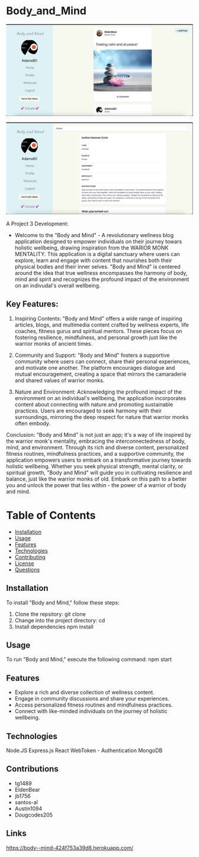 # Body_and_Mind

![Screenshot of homepage](./client/public/images/homepage.png)

![Screenshot of workout](./client/public/images/workout.png)

A Project 3 Development: 
- Welcome to the "Body and Mind" - A revolutionary wellness blog application designed to empower individuals on their journey towars holistic wellbeing, drawing inspiration from the WARIOR MONK MENTALITY. This application is a digital sanctuary where users can explore, learn and engage with content that nourishes both their physical bodies and their inner selves. "Body and Mind" is centered around the idea that true wellness encompasses the harmony of body, mind and spirit and recognizes the profound impact of the environment on an indivudal's overall wellbeing. 

## Key Features:

1. Inspiring Contents: "Body and Mind" offers a wide range of inspiring articles, blogs, and multimedia content crafted by wellness experts, life coaches, fitness gurus and spiritual mentors. These pieces focus on fostering resilience, mindfulness, and personal growth just like the warrior monks of ancient times.

2. Community and Support: "Body and Mind" fosters a supportive community where users can connect, share their personal experiences, and motivate one another. The platform encourages dialogue and mutual encouragement, creating a space that mirrors the camaraderie and shared values of warrior monks.

3. Nature and Environment: Acknowledging the profound impact of the environment on an individual's wellbeing, the application incorporates content about connecting with nature and promoting sustainable practices. Users are encouraged to seek harmony with their surroundings, mirroring the deep respect for nature that warrior monks often embody.

Conclusion: 
"Body and Mind" is not just an app; it's a way of life inspired by the warrior monk's mentality, embracing the interconnectedness of body, mind, and environment. Through its rich and diverse content, personalized fitness routines, mindfulness practices, and a supportive community, the application empowers users to embark on a transformative journey towards holistic wellbeing. Whether you seek physical strength, mental clarity, or spiritual growth, "Body and Mind" will guide you in cultivating resilience and balance, just like the warrior monks of old. Embark on this path to a better you and unlock the power that lies within - the power of a warrior of body and mind.

# Table of Contents

- [Installation](#installation)
- [Usage](#usage)
- [Features](#features)
- [Technologies](#technologies)
- [Contributing](#contributing)
- [License](#license)
- [Questions](#questions)

## Installation

To install "Body and Mind," follow these steps:

1. Clone the repsitory:
    git clone 
2. Change into the project directory:
    cd
3. Install dependencies
    npm install

## Usage

To run "Body and Mind," execute the following command:
    npm start

## Features

- Explore a rich and diverse collection of wellness content.
- Engage in community discussions and share your experiences.
- Access personalized fitness routines and mindfulness practices.
- Connect with like-minded individuals on the journey of holistic   wellbeing.

## Technologies
Node.JS
Express.js
React
WebToken - Authentication
MongoDB

## Contributions

- tg1489
- EldenBear
- jb1756
- santos-al
- Austin1094
- Dougcodes205

## Links

https://body--mind-424f753a39d8.herokuapp.com/